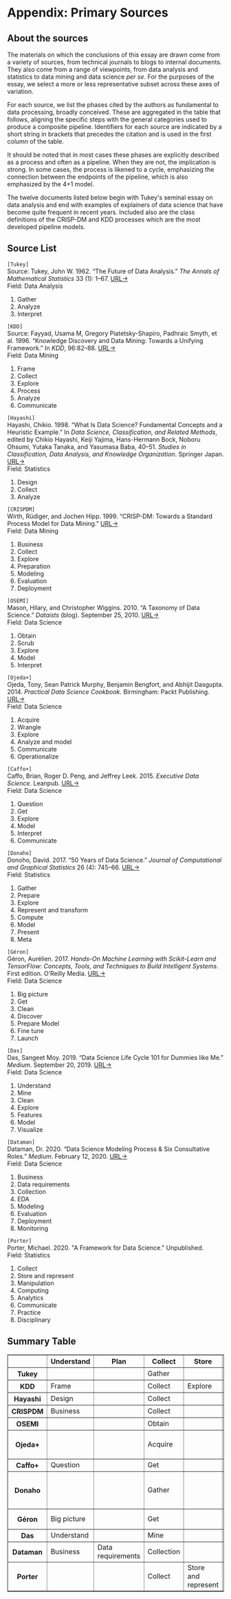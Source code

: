 # Appendix: Primary Sources

## About the sources

The materials on which the conclusions of this essay are drawn come from a variety of sources, from technical journals to blogs to internal documents. They also come from a range of viewpoints, from data analysis and statistics to data mining and data science _per se_. For the purposes of the essay, we select a more or less representative subset across these axes of variation. 

For each source, we list the phases cited by the authors as fundamental to data processing, broadly conceived. These are aggregated in the table that follows, aligning the specific steps with the general categories used to produce a composite pipeline. Identifiers for each source are indicated by a short string in brackets that precedes the citation and is used in the first column of the table.

It should be noted that in most cases these phases are explicitly described as a process and often as a pipeline. When they are not, the implication is strong. In some cases, the process is likened to a cycle, emphasizing the connection between the endpoints of the pipeline, which is also emphasized by the 4+1 model.

The twelve documents listed below begin with Tukey's seminal essay on data analysis and end with examples of explainers of data science that have become quite frequent in recent years. Included also are the class definitions of the CRISP-DM and KDD processes which are the most developed pipeline models.

## Source List

`[Tukey]` \
Source: Tukey, John W. 1962. “The Future of Data Analysis.” _The Annals of Mathematical Statistics_ 33 (1): 1–67. [URL&rarr;](https://www.jstor.org/stable/2237638#metadata_info_tab_contents) \
Field: Data Analysis

1. Gather	 	 	
1. Analyze	 	 	
1. Interpret	 	 	 

`[KDD]` \
Source: Fayyad, Usama M, Gregory Piatetsky-Shapiro, Padhraic Smyth, et al. 1996. “Knowledge Discovery and Data Mining: Towards a Unifying Framework.” In _KDD_, 96:82–88. [URL&rarr;](https://www.aaai.org/Papers/KDD/1996/KDD96-014.pdf?utm_campaign=ml4devs-newsletter&utm_medium=email&utm_source=Revue%20newsletter)\
Field: Data Mining
	
1. Frame	 	
1. Collect	
1. Explore	
1. Process	 	 	
1. Analyze	 	
1. Communicate	 	 

`[Hayashi]` \
Hayashi, Chikio. 1998. “What Is Data Science? Fundamental Concepts and a Heuristic Example.” In _Data Science, Classification, and Related Methods_, edited by Chikio Hayashi, Keiji Yajima, Hans-Hermann Bock, Noboru Ohsumi, Yutaka Tanaka, and Yasumasa Baba, 40–51. _Studies in Classification, Data Analysis, and Knowledge Organization_. Springer Japan. [URL&rarr;](https://link.springer.com/chapter/10.1007/978-4-431-65950-1_3) \
Field: Statistics
	
1. Design	 	
1. Collect	 	 	 	 	
1. Analyze	

`[CRISPDM]` \
Wirth, Rüdiger, and Jochen Hipp. 1999. “CRISP-DM: Towards a Standard Process Model for Data Mining.” [URL&rarr;](http://www.cs.unibo.it/~danilo.montesi/CBD/Beatriz/10.1.1.198.5133.pdf) \
Field: Data Mining

1. Business 
1. Collect 
1. Explore 
1. Preparation 
1. Modeling
1. Evaluation
1. Deployment	 

`[OSEMI]` \
Mason, Hilary, and Christopher Wiggins. 2010. “A Taxonomy of Data Science.” _Dataists_ (blog). September 25, 2010. [URL&rarr;](https://sites.google.com/a/isim.net.in/datascience_isim/taxonomy) \
Field: Data Science
<!--
http://www.dataists.com/2010/09/a-taxonomy-of-data-science/
-->
1. Obtain
2. Scrub
3. Explore
4. Model
5. Interpret

`[Ojeda+]` \
Ojeda, Tony, Sean Patrick Murphy, Benjamin Bengfort, and Abhijit Dasgupta. 2014. _Practical Data Science Cookbook_. Birmingham: Packt Publishing. [URL&rarr;](https://www.packtpub.com/product/practical-data-science-cookbook-second-edition/9781787129627) \
Field: Data Science
	 	 	
1. Acquire	 	
1. Wrangle	
1. Explore	 	
1. Analyze and model	 	
1. Communicate	
1. Operationalize

`[Caffo+]` \
Caffo, Brian, Roger D. Peng, and Jeffrey Leek. 2015. _Executive Data Science_. Leanpub. [URL&rarr;](https://leanpub.com/eds) \
Field: Data Science

1. Question	 	
1. Get	 	 	
1. Explore	 	
1. Model	
1. Interpret	
1. Communicate	 	 

`[Donaho]` \
Donoho, David. 2017. “50 Years of Data Science.” _Journal of Computational and Graphical Statistics_ 26 (4): 745–66. [URL&rarr;](https://doi.org/10.1080/10618600.2017.1384734) \
Field: Statistics

1. Gather
1. Prepare
1. Explore
1. Represent and transform 
1. Compute	
1. Model	 	
1. Present	 	
1. Meta

`[Géron]` \
Géron, Aurélien. 2017. _Hands-On Machine Learning with Scikit-Learn and TensorFlow: Concepts, Tools, and Techniques to Build Intelligent Systems_. First edition. O’Reilly Media. [URL&rarr;](https://www.investincotedor.fr/sites/default/files/webform/pdf-hands-on-machine-learning-with-scikit-learn-and-tensorflow-conce-aurlien-gron-pdf-download-free-book-21c7262.pdf) \
Field: Data Science

1. Big picture	 	
1. Get	 	
1. Clean	
1. Discover	
1. Prepare	Model
1. Fine tune	 	 	
1. Launch	

`[Das]` \
Das, Sangeet Moy. 2019. “Data Science Life Cycle 101 for Dummies like Me.” _Medium_. September 20, 2019. [URL&rarr;](https://towardsdatascience.com/data-science-life-cycle-101-for-dummies-like-me-e66b47ad8d8f) \
Field: Data Science

1. Understand
1. Mine
1. Clean
1. Explore
1. Features
1. Model
1. Visualize	 	 

`[Dataman]` \
Dataman, Dr. 2020. “Data Science Modeling Process & Six Consultative Roles.” _Medium_. February 12, 2020. [URL&rarr;](https://towardsdatascience.com/data-science-modeling-process-fa6e8e45bf02) \
Field: Data Science

1. Business
1. Data requirements	
1. Collection
1. EDA
1. Modeling
1. Evaluation
1. Deployment
1. Monitoring	 	 

`[Porter]` \
Porter, Michael. 2020. "A Framework for Data Science." Unpublished. 	 	\
Field: Statistics
<!--
file:///private/var/folders/14/rnyfspnx2q131jp_752t9fc80000gn/T/com.microsoft.Outlook/Outlook%20Temp/data-science%5B44%5D.html#categories_of_data_science
-->

1. Collect	
1. Store and represent	
1. Manipulation	 	
1. Computing	
1. Analytics	 	
1. Communicate	
1. Practice	
1. Disciplinary

## Summary Table

<table border="1" class="dataframe" id="pipelines">
  <thead>
    <tr>
      <th>&nbsp;</th>
      <th>Understand</th>
      <th>Plan</th>
      <th>Collect</th>
      <th>Store</th>
      <th>Clean</th>
      <th>Explore</th>
      <th>Prepare</th>
      <th>Model</th>
      <th>Interpret</th>
      <th>Communicate</th>
      <th>Deploy</th>
      <th>Reflect</th>
    </tr>
  </thead>
  <tbody>

  <!-- Tukey -->
  <tr>
    <th>Tukey</th>
    <td>&nbsp;</td>
    <td>&nbsp;</td>
    <td>Gather</td>
    <td>&nbsp;</td>
    <td>&nbsp;</td>
    <td>Analyze</td>
    <td>&nbsp;</td>
    <td>&nbsp;</td>
    <td>Interpret</td>
    <td>&nbsp;</td>
    <td>&nbsp;</td>
    <td>&nbsp;</td>
  </tr>

  <!-- KDD -->
  <tr>
    <th>KDD</th>
    <td>Frame</td>
    <td>&nbsp;</td>
    <td>Collect</td>
    <td>Explore</td>
    <td>Process</td>
    <td>&nbsp;</td>
    <td>&nbsp;</td>
    <td>Analyze</td>
    <td>&nbsp;</td>
    <td>Communicate</td>
    <td>&nbsp;</td>
    <td>&nbsp;</td>
  </tr>

  <!-- Hayashi -->
  <tr>
    <th>Hayashi</th>
    <td>Design</td>
    <td>&nbsp;</td>
    <td>Collect</td>
    <td>&nbsp;</td>
    <td>&nbsp;</td>
    <td>&nbsp;</td>
    <td>&nbsp;</td>
    <td>Analyze</td>
    <td>&nbsp;</td>
    <td>&nbsp;</td>
    <td>&nbsp;</td>
    <td>&nbsp;</td>
  </tr>

  <!-- CRISPDM -->
  <tr>
    <th>CRISPDM</th>
    <td>Business</td>
    <td>&nbsp;</td>
    <td>Collect</td>
    <td>&nbsp;</td>
    <td>&nbsp;</td>
    <td>Explore</td>
    <td>Preparation</td>
    <td>Modeling</td>
    <td>Evaluation</td>
    <td>&nbsp;</td>
    <td>Deployment</td>
    <td>&nbsp;</td>
  </tr>

  <!-- OSEMI -->
  <tr>
    <th>OSEMI</th>
    <td>&nbsp;</td>
    <td>&nbsp;</td>
    <td>Obtain</td>
    <td>&nbsp;</td>
    <td>Scrub</td>
    <td>Explore</td>
    <td>&nbsp;</td>
    <td>Model</td>
    <td>Interpret</td>
    <td>&nbsp;</td>
    <td>&nbsp;</td>
    <td>&nbsp;</td>
  </tr>

  <!-- Ojeda+ -->
  <tr>
    <th>Ojeda+</th>
    <td>&nbsp;</td>
    <td>&nbsp;</td>
    <td>Acquire</td>
    <td>&nbsp;</td>
    <td>Wrangle</td>
    <td>Explore</td>
    <td>&nbsp;</td>
    <td>Analyze and model</td>
    <td>&nbsp;</td>
    <td>Communicate</td>
    <td>Operationalize</td>
    <td>&nbsp;</td>
  </tr>

  <!-- Caffo+ -->
  <tr>
    <th>Caffo+</th>
    <td>Question</td>
    <td>&nbsp;</td>
    <td>Get</td>
    <td>&nbsp;</td>
    <td>&nbsp;</td>
    <td>Explore</td>
    <td>&nbsp;</td>
    <td>Model</td>
    <td>Interpret</td>
    <td>Communicate</td>
    <td>&nbsp;</td>
    <td>&nbsp;</td>
  </tr>

  <!-- Donaho -->
  <tr>
    <th>Donaho</th>
    <td>&nbsp;</td>
    <td>&nbsp;</td>
    <td>Gather</td>
    <td>&nbsp;</td>
    <td>Prepare</td>
    <td>Explore</td>
    <td>Represent and transform; Compute</td>
    <td>Model</td>
    <td>&nbsp;</td>
    <td>Present</td>
    <td>&nbsp;</td>
    <td>Meta</td>
  </tr>

  <!-- Géron -->
  <tr>
    <th>Géron</th>
    <td>Big picture</td>
    <td>&nbsp;</td>
    <td>Get</td>
    <td>&nbsp;</td>
    <td>Clean</td>
    <td>Discover</td>
    <td>Prepare</td>
    <td>Model; Fine tune</td>
    <td>&nbsp;</td>
    <td>&nbsp;</td>
    <td>Launch</td>
    <td>&nbsp;</td>
  </tr>

  <!-- Das -->
  <tr>
    <th>Das</th>
    <td>Understand</td>
    <td>&nbsp;</td>
    <td>Mine</td>
    <td>&nbsp;</td>
    <td>Clean</td>
    <td>Explore</td>
    <td>Features</td>
    <td>Model</td>
    <td>&nbsp;</td>
    <td>Visualize</td>
    <td>&nbsp;</td>
    <td>&nbsp;</td>
  </tr>

  <!-- Dataman -->
  <tr>
    <th>Dataman</th>
    <td>Business</td>
    <td>Data requirements</td>
    <td>Collection</td>
    <td>&nbsp;</td>
    <td>&nbsp;</td>
    <td>EDA</td>
    <td>&nbsp;</td>
    <td>Modeling</td>
    <td>Evaluation</td>
    <td>&nbsp;</td>
    <td>Deployment; Monitoring</td>
    <td>&nbsp;</td>
  </tr>

  <!-- Porter -->
  <tr>
    <th>Porter</th>
    <td>&nbsp;</td>
    <td>&nbsp;</td>
    <td>Collect</td>
    <td>Store and represent</td>
    <td>Manipulation</td>
    <td>&nbsp;</td>
    <td>Computing</td>
    <td>Analytics</td>
    <td>&nbsp;</td>
    <td>Communicate</td>
    <td>Practice</td>
    <td>Disciplinary</td>
  </tr>
  </tbody>
</table>